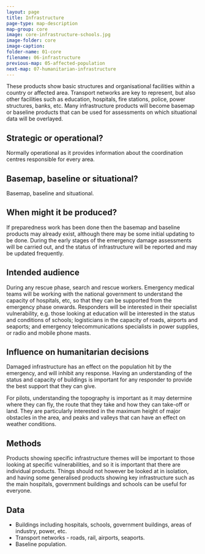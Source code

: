 ```yaml
---
layout: page
title: Infrastructure
page-type: map-description
map-group: core
image: core-infrastructure-schools.jpg
image-folder: core
image-caption: 
folder-name: 01-core
filename: 06-infrastructure
previous-map: 05-affected-population
next-map: 07-humanitarian-infrastructure
---
```

These products show basic structures and organisational facilities within a country or affected area. Transport networks are key to represent, but also other facilities such as education, hospitals, fire stations, police, power structures, banks, etc. Many infrastructure products will become basemap or baseline products that can be used for assessments on which situational data will be overlayed.

## Strategic or operational?

Normally operational as it provides information about the coordination centres responsible for every area.

## Basemap, baseline or situational?

Basemap, baseline and situational.

## When might it be produced?

If preparedness work has been done then the basemap and baseline products may already exist, although there may be some initial updating to be done. During the early stages of the emergency damage assessments will be carried out, and the status of infrastructure will be reported and may be updated frequently.

## Intended audience

During any rescue phase, search and rescue workers. Emergency medical teams will be working with the national government to understand the capacity of hospitals, etc, so that they can be supported from the emergency phase onwards. Responders will be interested in their specialist vulnerability, e.g. those looking at education will be interested in the status and conditions of schools; logisticians in the capacity of roads, airports and seaports; and emergency telecommunications specialists in power supplies, or radio and mobile phone masts.

## Influence on humanitarian decisions

Damaged infrastructure has an effect on the population hit by the emergency, and will inhibit any response. Having an understanding of the status and capacity of buildings is important for any responder to provide the best support that they can give.

For pilots, understanding the topography is important as it may determine where they can fly, the route that they take and how they can take-off or land. They are particularly interested in the maximum height of major obstacles in the area, and peaks and valleys that can have an effect on weather conditions.

## Methods

Products showing specific infrastructure themes will be important to those looking at specific vulnerabilities, and so it is important that there are individual products. Things should not however be looked at in isolation, and having some generalised products showing key infrastructure such as the main hospitals, government buildings and schools can be useful for everyone.

## Data

* Buildings including hospitals, schools, government buildings, areas of industry, power, etc.
* Transport networks - roads, rail, airports, seaports.
* Baseline population.

